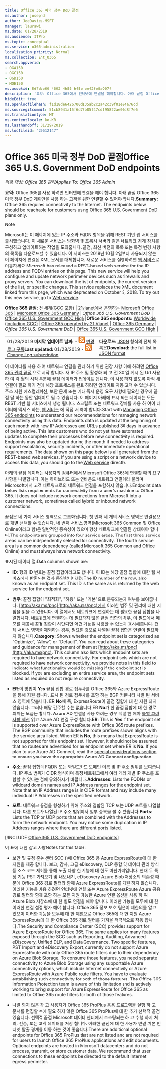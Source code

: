 ```yaml
---
title: Office 365 미국 정부 DoD 끝점
ms.author: josephd
author: JoeDavies-MSFT
manager: laurawi
ms.date: 01/28/2019
ms.audience: ITPro
ms.topic: conceptual
ms.service: o365-administration
localization_priority: Normal
ms.collection: Ent_O365
search.appverid:
- OGA150
- OGC150
- OGD150
- MOE150
ms.assetid: 5d7dce60-4892-4b58-b45e-ee42fe8a907f
description: '요약: Office 365에서 인터넷에 연결을 해야합니다. 아래 끝점 Office 365 미국 정부 DoD 계획만을 사용 하는 고객을 위한 연결할 수 있어야 합니다.'
hideEdit: true
ms.openlocfilehash: f1d18de6426700d135ab2c2a42c39f01e84a76cd
ms.sourcegitcommit: 51cb8941a15f6d77b85f47cdf95822ae00d8f7e6
ms.translationtype: MT
ms.contentlocale: ko-KR
ms.lasthandoff: 01/29/2019
ms.locfileid: "29612147"
---
```

# <a name="office-365-us-government-dod-endpoints"></a><span data-ttu-id="0b202-104">Office 365 미국 정부 DoD 끝점</span><span class="sxs-lookup"><span data-stu-id="0b202-104">Office 365 U.S. Government DoD endpoints</span></span>

<span data-ttu-id="0b202-105">*적용 대상: Office 365 관리*</span><span class="sxs-lookup"><span data-stu-id="0b202-105">*Applies To: Office 365 Admin*</span></span>

 <span data-ttu-id="0b202-p102">**요약:** Office 365를 사용 하려면 인터넷에 연결을 해야 합니다. 아래 끝점 Office 365 미국 정부 DoD 계획만을 사용 하는 고객을 위한 연결할 수 있어야 합니다.</span><span class="sxs-lookup"><span data-stu-id="0b202-p102">**Summary:** Office 365 requires connectivity to the Internet. The endpoints below should be reachable for customers using Office 365 U.S. Government DoD plans only.</span></span>
  
> [!NOTE]
> <span data-ttu-id="0b202-p103">Microsoft는 이 페이지에 있는 IP 주소와 FQDN 항목을 위해 REST 기반 웹 서비스를 출시했습니다. 이 새로운 서비스는 방화벽 및 프록시 서버와 같은 네트워크 경계 장치를 구성하고 업데이트하는 작업을 도와줍니다. 끝점, 최신 버전의 목록 또는 특정 변경 사항의 목록을 다운로드할 수 있습니다. 이 서비스는 2018년 10월 2일부터 사용되지 않는 이 페이지에 연결된 XML 문서를 대체합니다. 새로운 서비스를 실행하려면 [웹 서비스](office-365-ip-web-service.md)로 이동하세요.</span><span class="sxs-lookup"><span data-stu-id="0b202-p103">Microsoft has released a REST-based web service for the IP address and FQDN entries on this page. This new service will help you configure and update network perimeter devices such as firewalls and proxy servers. You can download the list of endpoints, the current version of the list, or specific changes. This service replaces the XML document linked from this page, which was deprecated on October 2, 2018. To try out this new service, go to [Web service](office-365-ip-web-service.md).</span></span>
  
 <span data-ttu-id="0b202-113">**Office 365 끝점:** [전 세계(GCC 포함)](urls-and-ip-address-ranges.md) | [21vianet에서 운영하는 Microsoft Office 365](urls-and-ip-address-ranges-21vianet.md)  | [Microsoft Office 365 Germany](office-365-germany-endpoints.md)  |  *Office 365 U.S. Government DoD* | [Office 365 U.S. Government GCC High](office-365-u-s-government-gcc-high-endpoints.md) |</span><span class="sxs-lookup"><span data-stu-id="0b202-113">**Office 365 endpoints:** [Worldwide (including GCC)](urls-and-ip-address-ranges.md) | [Office 365 operated by 21 Vianet](urls-and-ip-address-ranges-21vianet.md)  | [Office 365 Germany](office-365-germany-endpoints.md) | *Office 365 U.S. Government DoD* | [Office 365 U.S. Government GCC High](office-365-u-s-government-gcc-high-endpoints.md) |</span></span>
  
|||
|:-----|:-----|
|<span data-ttu-id="0b202-114">01/28/2019 **마지막 업데이트 날짜:** - ![RSS](media/5dc6bb29-25db-4f44-9580-77c735492c4b.png) [변경 로그 구독](https://endpoints.office.com/version/USGOVDoD?allversions=true&format=rss&clientrequestid=b10c5ed1-bad1-445f-b386-b919946339a7)</span><span class="sxs-lookup"><span data-stu-id="0b202-114">**Last updated:** 01/28/2019 - ![RSS](media/5dc6bb29-25db-4f44-9580-77c735492c4b.png) [Change Log subscription](https://endpoints.office.com/version/USGOVDoD?allversions=true&format=rss&clientrequestid=b10c5ed1-bad1-445f-b386-b919946339a7)</span></span> <br/> |<span data-ttu-id="0b202-115">**다운로드:** [JSON](https://endpoints.office.com/endpoints/USGOVDoD?clientrequestid=b10c5ed1-bad1-445f-b386-b919946339a7) 형식의 전체 목록은</span><span class="sxs-lookup"><span data-stu-id="0b202-115">**Download:** the full list in [JSON format](https://endpoints.office.com/endpoints/USGOVDoD?clientrequestid=b10c5ed1-bad1-445f-b386-b919946339a7)</span></span> <br/> |
   
 <span data-ttu-id="0b202-p104">이 데이터를 사용 하 여 네트워크 연결을 관리 하기 위한 권장 사항 이해 하려면 [Office 365 관리 끝점](managing-office-365-endpoints.md) 으로 시작 합니다. 새 IP 주소 및 활성화 되 고 전 30 일 게시 된 Url 사용 하 여 각 월의 시작 부분에 끝점 데이터가 업데이트 됩니다. 이 사용 하지 않도록 아직 새 연결이 필요 하기 전에 해당 프로세스를 완료 하려면 업데이트 자동 고객 수 있습니다. 주소 지원 에스컬레이션, 보안 문제 또는 기타 즉시 운영 요구 사항에 필요한 경우에 끝점 달 하는 동안 업데이트 될 수 있습니다. 이 페이지 아래에 표시 되는 데이터는 모든 REST 기반 웹 서비스에서 생성 됩니다. 스크립트 또는 네트워크 장치를 사용 하 여이 데이터에 액세스 하는, [웹 서비스](office-365-ip-web-service.md) 에 직접 서 해야 합니다.</span><span class="sxs-lookup"><span data-stu-id="0b202-p104">Start with [Managing Office 365 endpoints](managing-office-365-endpoints.md) to understand our recommendations for managing network connectivity using this data. Endpoints data is updated at the beginning of each month with new IP Addresses and URLs published 30 days in advance of being active. This lets customers who do not yet have automated updates to complete their processes before new connectivity is required. Endpoints may also be updated during the month if needed to address support escalations, security incidents, or other immediate operational requirements. The data shown on this page below is all generated from the REST-based web services. If you are using a script or a network device to access this data, you should go to the [Web service](office-365-ip-web-service.md) directly.</span></span>

<span data-ttu-id="0b202-p105">아래의 끝점 데이터는 사용자의 컴퓨터에서 Microsoft Office 365에 연결할 때의 요구 사항을 나열합니다. 이는 하이브리드 또는 인바운드 네트워크 연결이라 불리며 Microsoft에서 고객 네트워크로의 네트워크 연결을 포함하지 않습니다.</span><span class="sxs-lookup"><span data-stu-id="0b202-p105">Endpoint data below lists requirements for connectivity from a user’s machine to Office 365. It does not include network connections from Microsoft into a customer network, sometimes called hybrid or inbound network connections.</span></span>

<span data-ttu-id="0b202-p106">끝점은 네 가지 서비스 영역으로 그룹화됩니다. 첫 번째 세 개의 서비스 영역은 연결용으로 개별 선택할 수 있습니다. 네 번째 서비스 영역(Microsoft 365 Common 및 Office Online이라고 함)은 일반적인 종속성이 있으며 항상 네트워크에 연결된 상태여야 합니다.</span><span class="sxs-lookup"><span data-stu-id="0b202-p106">The endpoints are grouped into four service areas. The first three service areas can be independently selected for connectivity. The fourth service area is a common dependency (called Microsoft 365 Common and Office Online) and must always have network connectivity.</span></span>

<span data-ttu-id="0b202-127">표시된 데이터 열:</span><span class="sxs-lookup"><span data-stu-id="0b202-127">Data columns shown are:</span></span>

- <span data-ttu-id="0b202-p107">**ID**: 행의 ID 번호는 끝점 집합이라고도 합니다. 이 ID는 해당 끝점 집합에 대한 웹 서비스에서 반환되는 것과 동일합니다.</span><span class="sxs-lookup"><span data-stu-id="0b202-p107">**ID**: The ID number of the row, also known as an endpoint set. This ID is the same as is returned by the web service for the endpoint set.</span></span>

- <span data-ttu-id="0b202-p108">**범주**: 끝점 집합이 "최적화", "허용" 또는 "기본"으로 분류되는지 여부를 보여줍니다. [http://aka.ms/pnc](http://aka.ms/pnc)에서 이러한 범주 및 관리에 대한 지침을 읽을 수 있습니다. 이 열에서도 네트워크에 연결하는 데 필요한 끝점 집합을 나열합니다. 네트워크에 연결하는 데 필요하지 않은 끝점 집합의 경우, 이 필드에서 메모를 제공해 끝점 집합이 차단되면 어떤 기능을 사용할 수 없는지 표시해줍니다. 전체 서비스 영역을 제외하는 경우, 필요한 것으로 나열된 끝점 집합은 연결이 필요하지 않습니다.</span><span class="sxs-lookup"><span data-stu-id="0b202-p108">**Category**: Shows whether the endpoint set is categorized as “Optimize”, “Allow”, or “Default”. You can read about these categories and guidance for management of them at [http://aka.ms/pnc](http://aka.ms/pnc). This column also lists which endpoint sets are required to have network connectivity. For endpoint sets which are not required to have network connectivity, we provide notes in this field to indicate what functionality would be missing if the endpoint set is blocked. If you are excluding an entire service area, the endpoint sets listed as required do not require connectivity.</span></span>

- <span data-ttu-id="0b202-p109">**ER**:이 방법이 **Yes** 끝점 집합 경로 접두사를 Office 365와 Azure ExpressRoute을 통해 지원 됩니다. 표시 된 경로 접두사를 포함 하는 BGP 커뮤니티 나열 된 서비스 영역에 맞춥니다. ER **No**때 즉, ExpressRoute이 끝점 집합에 대 한 지원 되지 않습니다. 그러나 해당 간주할 수는 없습니다 ER **No**가 한 끝점 집합에 대 한 경로 되지는 보급는 합니다. Azure AD 연결을 사용 하려는 경우 적절 한 해야 [특별 고려 사항 섹션](https://docs.microsoft.com/azure/active-directory/connect/active-directory-AADconnect-instances#microsoft-azure-government-cloud) 읽고 Azure AD 연결 구성 합니다.</span><span class="sxs-lookup"><span data-stu-id="0b202-p109">**ER**: This is **Yes** if the endpoint set is supported over Azure ExpressRoute with Office 365 route prefixes. The BGP community that includes the route prefixes shown aligns with the service area listed. When ER is **No**, this means that ExpressRoute is not supported for this endpoint set. However, it should not be assumed that no routes are advertised for an endpoint set where ER is **No**. If you plan to use Azure AD Connect, read the [special considerations section](https://docs.microsoft.com/azure/active-directory/connect/active-directory-AADconnect-instances#microsoft-azure-government-cloud) to ensure you have the appropriate Azure AD Connect configuration.</span></span>

- <span data-ttu-id="0b202-p110">**주소**: 끝점 집합의 FQDN 또는 와일드카드 도메인 이름 및 IP 주소 범위를 보여줍니다. IP 주소 범위가 CIDR 형식이며 특정 네트워크에서 여러 개의 개별 IP 주소를 포함할 수 있다는 점에 유의하시기 바랍니다.</span><span class="sxs-lookup"><span data-stu-id="0b202-p110">**Addresses**: Lists the FQDNs or wildcard domain names and IP Address ranges for the endpoint set. Note that an IP Address range is in CIDR format and may include many individual IP Addresses in the specified network.</span></span>
 
- <span data-ttu-id="0b202-p111">**포트**: 네트워크 끝점을 형성하기 위해 주소와 결합된 TCP 또는 UDP 포트를 나열합니다. 다른 포트가 나열된 IP 주소 범위에서 일부 중복을 볼 수 있습니다.</span><span class="sxs-lookup"><span data-stu-id="0b202-p111">**Ports**: Lists the TCP or UDP ports that are combined with the Addresses to form the network endpoint. You may notice some duplication in IP Address ranges where there are different ports listed.</span></span>
 
[!INCLUDE [Office 365 U.S. Government DoD endpoints](./includes/office-365-u.s.-government-dod-endpoints.md)]
  
<span data-ttu-id="0b202-144">이 표에 대한 참고 사항</span><span class="sxs-lookup"><span data-stu-id="0b202-144">Notes for this table:</span></span>

- <span data-ttu-id="0b202-p112">보안 및 규정 준수 센터 SCC ()에 Office 365 용 Azure ExpressRoute에 대 한 지원을 제공 합니다. 보고, 감사, 고급 eDiscovery, DLP 통합 및 데이터 관리 방식 등 소스 코드 제어를 통해 노출 다양 한 기능에 대 한도 마찬가지입니다. 현재 두 특정 기능 PST 가져오기 및 내보내기, eDiscovery Azure Blob 저장소의 의존성 때문에 Office 365 경로 필터와 함께 Azure ExpressRoute를 지원 하지 않습니다. 이러한 기능을 사용 하려면 인터넷에 연결 또는 Azure ExpressRoute Azure 공용 경로 필터와 함께 포함 하는 모든 지원 가능한 Azure 연결 옵션을 사용 하 여 Azure Blob 저장소에 대 한 별도 연결을 해야 합니다. 이러한 기능을 모두에 대 한 이러한 연결 설정 평가 해야 합니다. Office 365 정보 보호 팀은이 제한의를 알고 있으며 이러한 기능을 모두에 대 한 제한으로 Office 365에 대 한 지원 Azure ExpressRoute에 대 한 Office 365 경로 필터를 가져올 적극적으로 작동 합니다.</span><span class="sxs-lookup"><span data-stu-id="0b202-p112">The Security and Compliance Center (SCC) provides support for Azure ExpressRoute for Office 365. The same applies for many features exposed through the SCC such as Reporting, Auditing, Advanced eDiscovery, Unified DLP, and Data Governance. Two specific features, PST Import and eDiscovery Export, currently do not support Azure ExpressRoute with only Office 365 route filters due to their dependency on Azure Blob Storage. To consume those features, you need separate connectivity to Azure Blob Storage using any supportable Azure connectivity options, which include Internet connectivity or Azure ExpressRoute with Azure Public route filters. You have to evaluate establishing such connectivity for both of those features. The Office 365 Information Protection team is aware of this limitation and is actively working to bring support for Azure ExpressRoute for Office 365 as limited to Office 365 route filters for both of those features.</span></span>

- <span data-ttu-id="0b202-p113">나열 되지 않은 하 고 사용자가 Office 365 ProPlus 응용 프로그램을 실행 하 고 문서를 편집할 수에 필요 하지 않은 Office 365 ProPlus에 대 한 추가 선택적 끝점 있습니다. 선택적 끝점 Microsoft 데이터 센터에서 호스팅되는 하 고 수행 하지 처리, 전송, 또는 고객 데이터를 저장 합니다. 이러한 끝점에 대 한 사용자 연결 기본 인터넷 탈출 경계를 이동 하는 것이 좋습니다.</span><span class="sxs-lookup"><span data-stu-id="0b202-p113">There are additional optional endpoints for Office 365 ProPlus that are not listed and are not required for users to launch Office 365 ProPlus applications and edit documents. Optional endpoints are hosted in Microsoft datacenters and do not process, transmit, or store customer data. We recommend that user connections to these endpoints be directed to the default Internet egress perimeter.</span></span>
